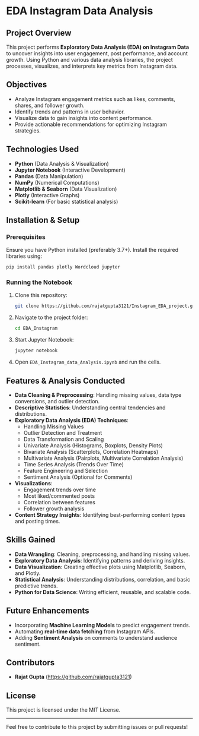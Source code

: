 # EDA Instagram Data Analysis

## Project Overview
This project performs **Exploratory Data Analysis (EDA) on Instagram Data** to uncover insights into user engagement, post performance, and account growth. Using Python and various data analysis libraries, the project processes, visualizes, and interprets key metrics from Instagram data.

## Objectives
- Analyze Instagram engagement metrics such as likes, comments, shares, and follower growth.
- Identify trends and patterns in user behavior.
- Visualize data to gain insights into content performance.
- Provide actionable recommendations for optimizing Instagram strategies.

## Technologies Used
- **Python** (Data Analysis & Visualization)
- **Jupyter Notebook** (Interactive Development)
- **Pandas** (Data Manipulation)
- **NumPy** (Numerical Computations)
- **Matplotlib & Seaborn** (Data Visualization)
- **Plotly** (Interactive Graphs)
- **Scikit-learn** (For basic statistical analysis)

## Installation & Setup
### Prerequisites
Ensure you have Python installed (preferably 3.7+). Install the required libraries using:

```bash
pip install pandas plotly Wordcloud jupyter
```

### Running the Notebook
1. Clone this repository:
   ```bash
   git clone https://github.com/rajatgupta3121/Instagram_EDA_project.git
   ```
2. Navigate to the project folder:
   ```bash
   cd EDA_Instagram
   ```
3. Start Jupyter Notebook:
   ```bash
   jupyter notebook
   ```
4. Open `EDA_Instagram_data_Analysis.ipynb` and run the cells.

## Features & Analysis Conducted
- **Data Cleaning & Preprocessing**: Handling missing values, data type conversions, and outlier detection.
- **Descriptive Statistics**: Understanding central tendencies and distributions.
- **Exploratory Data Analysis (EDA) Techniques**:
  - Handling Missing Values
  - Outlier Detection and Treatment
  - Data Transformation and Scaling
  - Univariate Analysis (Histograms, Boxplots, Density Plots)
  - Bivariate Analysis (Scatterplots, Correlation Heatmaps)
  - Multivariate Analysis (Pairplots, Multivariate Correlation Analysis)
  - Time Series Analysis (Trends Over Time)
  - Feature Engineering and Selection
  - Sentiment Analysis (Optional for Comments)
- **Visualizations**:
  - Engagement trends over time
  - Most liked/commented posts
  - Correlation between features
  - Follower growth analysis
- **Content Strategy Insights**: Identifying best-performing content types and posting times.

## Skills Gained
- **Data Wrangling**: Cleaning, preprocessing, and handling missing values.
- **Exploratory Data Analysis**: Identifying patterns and deriving insights.
- **Data Visualization**: Creating effective plots using Matplotlib, Seaborn, and Plotly.
- **Statistical Analysis**: Understanding distributions, correlation, and basic predictive trends.
- **Python for Data Science**: Writing efficient, reusable, and scalable code.

## Future Enhancements
- Incorporating **Machine Learning Models** to predict engagement trends.
- Automating **real-time data fetching** from Instagram APIs.
- Adding **Sentiment Analysis** on comments to understand audience sentiment.

## Contributors
- **Rajat Gupta** (https://github.com/rajatgupta3121)

## License
This project is licensed under the MIT License.

---

Feel free to contribute to this project by submitting issues or pull requests!

